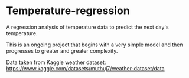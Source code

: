 # Temperature-regression
A regression analysis of temperature data to predict the next day's temperature.

This is an ongoing project that begins with a very simple model and then progresses to greater and greater complexity.

Data taken from Kaggle weather dataset:
https://www.kaggle.com/datasets/muthuj7/weather-dataset/data
